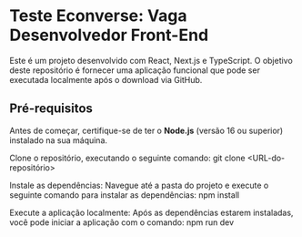 # Teste Econverse: Vaga Desenvolvedor Front-End

Este é um projeto desenvolvido com React, Next.js e TypeScript. 
O objetivo deste repositório é fornecer uma aplicação funcional que pode ser executada localmente após o download via GitHub.

## Pré-requisitos

Antes de começar, certifique-se de ter o **Node.js** (versão 16 ou superior) instalado na sua máquina.

Clone o repositório, executando o seguinte comando:
git clone <URL-do-repositório>

Instale as dependências:
Navegue até a pasta do projeto e execute o seguinte comando para instalar as dependências:
npm install

Execute a aplicação localmente:
Após as dependências estarem instaladas, você pode iniciar a aplicação com o comando:
npm run dev

